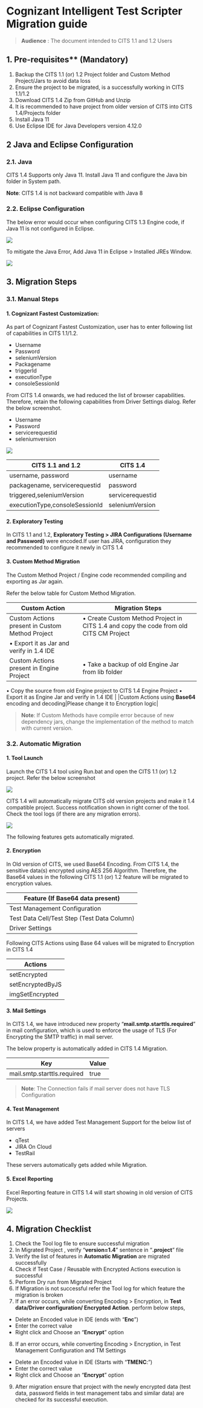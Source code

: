# Cognizant Intelligent Test Scripter Migration guide


> **Audience** : The document intended to CITS 1.1 and 1.2 Users


## 1.	Pre-requisites** (Mandatory)


1.	Backup the CITS 1.1 (or) 1.2 Project folder and Custom Method Project/Jars to avoid data loss
2.	Ensure the project to be migrated, is a successfully working in CITS 1.1/1.2
3.	Download CITS 1.4 Zip from GitHub and Unzip
4.	It is recommended to have project from older version of CITS into CITS 1.4/Projects folder
5.	Install Java 11 
6.	Use Eclipse IDE for Java Developers version 4.12.0



## 2	Java and Eclipse Configuration

### 2.1.	Java

CITS 1.4 Supports only Java 11. Install Java 11 and configure the Java bin folder in System path.

**Note**: CITS 1.4 is not backward compatible with Java 8


### 2.2.	Eclipse Configuration

The below error would occur when configuring CITS 1.3 Engine code, if Java 11 is not configured in Eclipse.

![](.\faqImage\migrationguide_images\one.jpg)


To mitigate the Java Error, Add Java 11 in Eclipse > Installed JREs Window.

![](.\faqImage\migrationguide_images\two.jpg)



## 3.	Migration Steps

### 3.1.	Manual Steps

#### 1.	Cognizant Fastest Customization: 


As part of Cognizant Fastest Customization, user has to enter following list of capabilities in CITS 1.1/1.2. 


- Username
- Password
- seleniumVersion
- Packagename
- triggerId
- executionType
- consoleSessionId


From CITS 1.4 onwards, we had reduced the list of browser capabilities. Therefore, retain the following capabilities from Driver Settings dialog. Refer the below screenshot.


- Username
- Password
- servicerequestid
- seleniumversion



![](.\faqImage\migrationguide_images\three.jpg)



| CITS 1.1 and 1.2 | CITS 1.4  |
|------------|--------------|
| username, password  | username  |         
| packagename, servicerequestid   | password |           
| triggered,seleniumVersion     | servicerequestid |   
| executionType,consoleSessionId     | seleniumVersion |           



#### 2.	Exploratory Testing

In CITS 1.1 and 1.2, **Exploratory Testing > JIRA Configurations (Username and Password)** were encoded.If user has JIRA, configuration they recommended to configure it newly in CITS 1.4


#### 3.	Custom Method Migration

The Custom Method Project / Engine code recommended compiling and exporting as Jar again. 

Refer the below table for Custom Method Migration.

|**Custom Action** |**Migration Steps**|
|-------|-------|
|Custom Actions present in Custom Method Project | •	Create Custom Method Project in CITS 1.4 and copy the code from old CITS CM Project
•	Export it as Jar and verify in 1.4 IDE |
|Custom Actions present in Engine Project|•	Take a backup of old Engine Jar from lib folder
•	Copy the source from old Engine project to CITS 1.4 Engine Project
•	Export it as Engine Jar and verify in 1.4 IDE |
|Custom Actions using **Base64** encoding and decoding|Please change it to Encryption logic|




> **Note**: If Custom Methods have compile error because of new dependency jars, change the implementation of the method to match with current version.



### 3.2.	Automatic Migration

#### 1.	Tool Launch

Launch the CITS 1.4 tool using Run.bat and open the CITS 1.1 (or) 1.2 project. Refer the below screenshot

![](.\faqImage\migrationguide_images\four.jpg)

CITS 1.4 will automatically migrate CITS old version projects and make it 1.4 compatible project. Success notification shown in right corner of the tool. Check the tool logs (if there are any migration errors).

![](.\faqImage\migrationguide_images\five.jpg)

The following features gets automatically migrated.


#### 2.	Encryption

In Old version of CITS, we used Base64 Encoding. From CITS 1.4, the sensitive data(s) encrypted using AES 256 Algorithm. Therefore, the Base64 values in the following CITS 1.1 (or) 1.2 feature will be migrated to encryption values.

| **Feature (If Base64 data present)** |
|------------|
|Test Management Configuration|
|Test Data Cell/Test Step (Test Data Column)|
|Driver Settings|

Following CITS Actions using Base 64 values will be migrated to Encryption in CITS 1.4

| **Actions** |
|------------|
|setEncrypted|
|setEncryptedByJS|
|imgSetEncrypted|


#### 3.	Mail Settings

In CITS 1.4, we have introduced new property “**mail.smtp.starttls.required**” in mail configuration, which is used to enforce the usage of TLS (For Encrypting the SMTP traffic) in mail server. 

The below property is automatically added in CITS 1.4 Migration.


|Key|Value|
|-------|-------|
|mail.smtp.starttls.required|true|


> **Note**: The Connection fails if mail server does not have TLS Configuration


#### 4.	Test Management

In CITS 1.4, we have added Test Management Support for the below list of servers

- 	qTest
- 	JIRA On Cloud
- 	TestRail


These servers automatically gets added while Migration.


#### 5.	Excel Reporting

Excel Reporting feature in CITS 1.4 will start showing in old version of CITS Projects.

![](.\faqImage\migrationguide_images\six.jpg)


## 4.	Migration Checklist

1.	Check the Tool log file to ensure successful migration
2.	In Migrated Project , verify “**version=1.4**” sentence in “**.project**” file
3.	Verify the list of features in **Automatic Migration** are migrated successfully
4.	Check if Test Case / Reusable with Encrypted Actions execution is successful
5.	Perform Dry run from Migrated Project
6.	If Migration is not successful refer the Tool log for which feature the migration is broken
7.	If an error occurs, while converting Encoding > Encryption, in **Test data/Driver configuration/ Encrypted Action**. perform below steps,
 
- 	Delete an Encoded value in IDE (ends with “**Enc**”)
- 	Enter the correct value
- 	Right click and Choose an “**Encrypt**” option

8.	If an error occurs, while converting Encoding > Encryption, in Test Management Configuration and TM Settings

- 	Delete an Encoded value in IDE (Starts with “**TMENC**:”)
- 	Enter the correct value
- 	Right click and Choose an “**Encrypt**” option


9.	After migration ensure that project with the newly encrypted data (test data, password fields in test management tabs and similar data) are checked for its successful execution.






